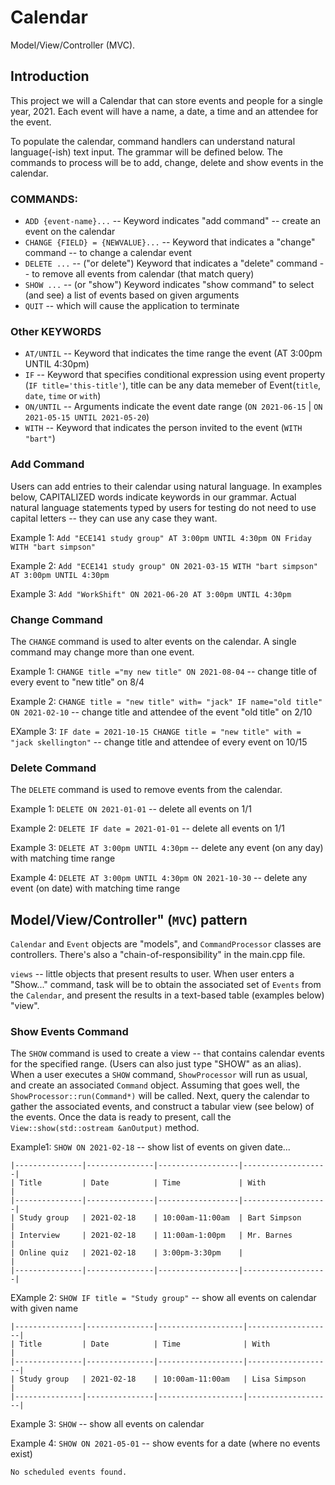 # Calendar
Model/View/Controller (MVC).


## Introduction
This project we will a Calendar that can store events and people for a single year, 2021. Each event will have a name, a date, a time and an attendee for the event.

To populate the calendar, command handlers can understand natural language(-ish) text input. The grammar will be defined below.
The commands to process will be to add, change, delete and show events in the calendar.


### COMMANDS:
- `ADD {event-name}...` -- Keyword indicates "add command" -- create an event on the calendar
- `CHANGE {FIELD} = {NEWVALUE}...` -- Keyword that indicates a "change" command -- to change a calendar event
- `DELETE ...` -- ("or delete") Keyword that indicates a "delete" command -- to remove all events from calendar (that match query)
- `SHOW ...` -- (or "show") Keyword indicates "show command" to select (and see) a list of events based on given arguments
- `QUIT` -- which will cause the application to terminate


### Other KEYWORDS
- `AT/UNTIL` -- Keyword that indicates the time range the event (AT 3:00pm UNTIL 4:30pm)
- `IF` -- Keyword that specifies conditional expression using event property (`IF title='this-title'`), title can be any data memeber of Event(`title`, `date`, `time` or `with`)
- `ON/UNTIL` -- Arguments indicate the event date range (`ON 2021-06-15` | `ON 2021-05-15 UNTIL 2021-05-20`) 
- `WITH` -- Keyword that indicates the person invited to the event (`WITH "bart"`)


### Add Command
Users can add entries to their calendar using natural language. In examples below, CAPITALIZED words indicate keywords in our grammar. Actual natural language statements typed by users for testing do not need to use capital letters -- they can use any case they want.

Example 1: `Add "ECE141 study group" AT 3:00pm UNTIL 4:30pm ON Friday WITH "bart simpson"`

Example 2: `Add "ECE141 study group" ON 2021-03-15 WITH "bart simpson"  AT 3:00pm UNTIL 4:30pm`

Example 3: `Add "WorkShift" ON 2021-06-20 AT 3:00pm UNTIL 4:30pm`


### Change Command
The `CHANGE` command is used to alter events on the calendar.  A single command may change more than one event.

Example 1: `CHANGE title ="my new title" ON 2021-08-04`  -- change title of every event to "new title" on 8/4 

Example 2: `CHANGE title = "new title" with= "jack" IF name="old title" ON 2021-02-10` -- change title and attendee of the event "old title" on 2/10

EXample 3: `IF date = 2021-10-15 CHANGE title = "new title" with = "jack skellington"` -- change title and attendee of every event on 10/15


### Delete Command
The `DELETE` command is used to remove events from the calendar.  

Example 1: `DELETE ON 2021-01-01`  -- delete all events on 1/1

Example 2: `DELETE IF date = 2021-01-01`  -- delete all events on 1/1

Example 3: `DELETE AT 3:00pm UNTIL 4:30pm` -- delete any event (on any day) with matching time range

Example 4: `DELETE AT 3:00pm UNTIL 4:30pm ON 2021-10-30` -- delete any event (on date) with matching time range


## Model/View/Controller" (`MVC`) pattern
`Calendar` and `Event` objects are "models", and `CommandProcessor` classes are controllers. There's also a "chain-of-responsibility" in the main.cpp file.

`views` -- little objects that present results to user.  When user enters a "Show..." command, task will be to obtain the associated set of `Events` from the `Calendar`, and present the results in a text-based table (examples below) "view".  


### Show Events Command
The `SHOW` command is used to create a view -- that contains calendar events for the specified range.  (Users can also just type "SHOW" as an alias).  When a user executes a `SHOW` command, `ShowProcessor` will run as usual, and create an associated `Command` object. Assuming that goes well, the `ShowProcessor::run(Command*)` will be called. Next, query the calendar to gather the associated events, and construct a tabular view (see below) of the events. Once the data is ready to present, call the `View::show(std::ostream &anOutput)` method. 

Example1: `SHOW ON 2021-02-18` -- show list of events on given date...

```
|---------------|---------------|------------------|-------------------|
| Title         | Date          | Time             | With              |
|---------------|---------------|------------------|-------------------|
| Study group   | 2021-02-18    | 10:00am-11:00am  | Bart Simpson      |
| Interview     | 2021-02-18    | 11:00am-1:00pm   | Mr. Barnes        |
| Online quiz   | 2021-02-18    | 3:00pm-3:30pm    |                   |
|---------------|---------------|------------------|-------------------|
```

EXample 2: `SHOW IF title = "Study group"`  -- show all events on calendar with given name

```
|---------------|---------------|-------------------|-------------------|
| Title         | Date          | Time              | With              |
|---------------|---------------|-------------------|-------------------|
| Study group   | 2021-02-18    | 10:00am-11:00am   | Lisa Simpson      |
|---------------|---------------|-------------------|-------------------|
```

Example 3: `SHOW`  -- show all events on calendar

Example 4: `SHOW ON 2021-05-01`  -- show events for a date (where no events exist)
```
No scheduled events found.
```
